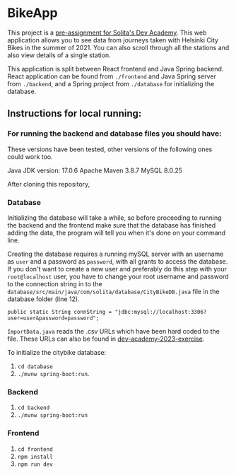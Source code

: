 # BikeApp

This project is a [pre-assignment for Solita's Dev Academy](https://github.com/solita/dev-academy-2023-exercise). This web application allows you to see data from journeys taken with Helsinki City Bikes in the summer of 2021. You can also scroll through all the stations and also view details of a single station.

This application is split between React frontend and Java Spring backend. React application can be found from `./frontend` and Java Spring server from `./backend`, and a Spring project from `./database` for initializing the database.

## Instructions for local running:

### For running the backend and database files you should have:

These versions have been tested, other versions of the following ones could work too.

Java JDK version: 17.0.6
Apache Maven 3.8.7
MySQL 8.0.25

After cloning this repository,

### Database

Initializing the database will take a while, so before proceeding to running the backend and the frontend make sure that the database has finished adding the data, the program will tell you when it's done on your command line.

Creating the database requires a running mySQL server with an username as `user` and a password as `password`, with all grants to access the database. If you don't want to create a new user and preferably do this step with your `root@localhost` user, you have to change your root username and password to the connection string in to the `database/src/main/java/com/solita/database/CityBikeDB.java` file in the database folder (line 12).

`public static String connString = "jdbc:mysql://localhost:3306?user=user&password=password";`

`ImportData.java` reads the .csv URLs which have been hard coded to the file. These URLs can also be found in [dev-academy-2023-exercise](https://github.com/solita/dev-academy-2023-exercise).

To initialize the citybike database:

1. `cd database`
2. `./mvnw spring-boot:run`.

### Backend

1. `cd backend`
2. `./mvnw spring-boot:run`

### Frontend

1. `cd frontend`
2. `npm install`
3. `npm run dev`

